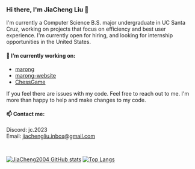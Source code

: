 ### Hi there, I'm JiaCheng Liu 👋

I'm currently a Computer Science B.S. major undergraduate in UC Santa Cruz, working on projects that focus on efficiency and best user experience. I'm currently open for hiring, and looking for internship opportunities in the United States.

#### 🔭 I’m currently working on:
  - [marong](https://github.com/JiaCheng2004/marong)
  - [marong-website](https://github.com/JiaCheng2004/marong-website)
  - [ChessGame](https://github.com/JiaCheng2004/ChessGame)

If you feel there are issues with my code. Feel free to reach out to me. I'm more than happy to help and make changes to my code.
#### :mailbox: Contact me:
Discord: jc.2023
<br/>
Email: jiachengliu.inbox@gmail.com

<br/>

[![JiaCheng2004 GitHub stats](https://github-readme-stats.vercel.app/api?username=JiaCheng2004&theme=transparent)](https://github.com/anuraghazra/github-readme-stats) 
[![Top Langs](https://github-readme-stats.vercel.app/api/top-langs/?username=JiaCheng2004&theme=transparent&layout=compact&hide=shaderlab,c%23)](https://github.com/anuraghazra/github-readme-stats)
